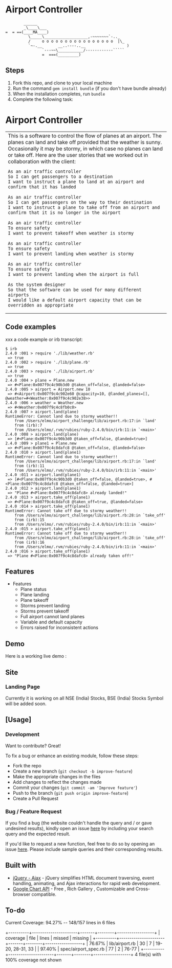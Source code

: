 Airport Controller
=================

```
        ______
        _\____\___
=  = ==(____MA____)
          \_____\___________________,-~~~~~~~`-.._
          /     o o o o o o o o o o o o o o o o  |\_
          `~-.__       __..----..__                  )
                `---~~\___________/------------`````
                =  ===(_________)

```



Steps
-------

1. Fork this repo, and clone to your local machine
2. Run the command `gem install bundle` (if you don't have bundle already)
3. When the installation completes, run `bundle`
4. Complete the following task:


# Airport Controller
<table>
<tr>
<td>
  This is a software to control the flow of planes at an airport. The planes can land and take off provided that the weather is sunny. Occasionally it may be stormy, in which case no planes can land or take off.  Here are the user stories that we worked out in collaboration with the client:

  ```
  As an air traffic controller
  So I can get passengers to a destination
  I want to instruct a plane to land at an airport and confirm that it has landed

  As an air traffic controller
  So I can get passengers on the way to their destination
  I want to instruct a plane to take off from an airport and confirm that it is no longer in the airport

  As an air traffic controller
  To ensure safety
  I want to prevent takeoff when weather is stormy

  As an air traffic controller
  To ensure safety
  I want to prevent landing when weather is stormy

  As an air traffic controller
  To ensure safety
  I want to prevent landing when the airport is full

  As the system designer
  So that the software can be used for many different airports
  I would like a default airport capacity that can be overridden as appropriate
  ```
</td>
</tr>
</table>

## Code examples
xxx a code example or irb transcript:

```
$ irb
2.4.0 :001 > require './lib/weather.rb'
 => true
2.4.0 :002 > require './lib/plane.rb'
 => true
2.4.0 :003 > require './lib/airport.rb'
 => true
2.4.0 :004 > plane = Plane.new
 => #<Plane:0x007f9c4c90b3d0 @taken_off=false, @landed=false>
2.4.0 :005 > airport = Airport.new 10
 => #<Airport:0x007f9c4c902e60 @capacity=10, @landed_planes=[], @weather=#<Weather:0x007f9c4c902e38>>
2.4.0 :006 > weather = Weather.new
 => #<Weather:0x007f9c4c8fb0c0>
2.4.0 :007 > airport.land(plane)
RuntimeError: Cannot land due to stormy weather!!
	from /Users/elmo/airport_challenge/lib/airport.rb:17:in `land'
	from (irb):7
	from /Users/elmo/.rvm/rubies/ruby-2.4.0/bin/irb:11:in `<main>'
2.4.0 :008 > airport.land(plane)
 => [#<Plane:0x007f9c4c90b3d0 @taken_off=false, @landed=true>]
2.4.0 :009 > plane1 = Plane.new
 => #<Plane:0x007f9c4c8dafc8 @taken_off=false, @landed=false>
2.4.0 :010 > airport.land(plane1)
RuntimeError: Cannot land due to stormy weather!!
	from /Users/elmo/airport_challenge/lib/airport.rb:17:in `land'
	from (irb):11
	from /Users/elmo/.rvm/rubies/ruby-2.4.0/bin/irb:11:in `<main>'
2.4.0 :011 > airport.land(plane1)
 => [#<Plane:0x007f9c4c90b3d0 @taken_off=false, @landed=true>, #<Plane:0x007f9c4c8dafc8 @taken_off=false, @landed=true>]
2.4.0 :012 > airport.land(plane1)
 => "Plane #<Plane:0x007f9c4c8dafc8> already landed!"
2.4.0 :013 > airport.take_off(plane1)
 => #<Plane:0x007f9c4c8dafc8 @taken_off=true, @landed=false>
2.4.0 :014 > airport.take_off(plane1)
RuntimeError: Cannot take off due to stormy weather!!
	from /Users/elmo/airport_challenge/lib/airport.rb:28:in `take_off'
	from (irb):15
	from /Users/elmo/.rvm/rubies/ruby-2.4.0/bin/irb:11:in `<main>'
2.4.0 :015 > airport.take_off(plane1)
RuntimeError: Cannot take off due to stormy weather!!
	from /Users/elmo/airport_challenge/lib/airport.rb:28:in `take_off'
	from (irb):16
	from /Users/elmo/.rvm/rubies/ruby-2.4.0/bin/irb:11:in `<main>'
2.4.0 :016 > airport.take_off(plane1)
 => "Plane #<Plane:0x007f9c4c8dafc8> already taken off!"

```

## Features

* Features
  * Plane status
  * Plane landing
  * Plane takeoff
  * Storms prevent landing
  * Storms prevent takeoff
  * Full airport cannot land planes
  * Variable and default capacity
  * Errors raised for inconsistent actions


## Demo
Here is a working live demo :  


## Site

### Landing Page
Currently it is working on all NSE (India) Stocks, BSE (India) Stocks Symbol will be added soon.


## [Usage]

### Development
Want to contribute? Great!

To fix a bug or enhance an existing module, follow these steps:

- Fork the repo
- Create a new branch (`git checkout -b improve-feature`)
- Make the appropriate changes in the files
- Add changes to reflect the changes made
- Commit your changes (`git commit -am 'Improve feature'`)
- Push to the branch (`git push origin improve-feature`)
- Create a Pull Request

### Bug / Feature Request

If you find a bug (the website couldn't handle the query and / or gave undesired results), kindly open an issue [here](https://github.com/iharsh234/WebApp/issues/new) by including your search query and the expected result.

If you'd like to request a new function, feel free to do so by opening an issue [here](https://github.com/iharsh234/WebApp/issues/new). Please include sample queries and their corresponding results.


## Built with

- [jQuery - Ajax](http://www.w3schools.com/jquery/jquery_ref_ajax.asp) - jQuery simplifies HTML document traversing, event handling, animating, and Ajax interactions for rapid web development.
- [Google Chart API](https://developers.google.com/chart/interactive/docs/quick_start) - Free , Rich Gallery , Customizable and Cross-browser compatible.


## To-do
Current Coverage:  94.27% -- 148/157 lines in 6 files

+----------+----------------------+-------+--------+------------------+
| coverage | file                 | lines | missed | missing          |
+----------+----------------------+-------+--------+------------------+
|  76.67%  | lib/airport.rb       | 30    | 7      | 19-20, 28-31, 33 |
|  97.40%  | spec/airport_spec.rb | 77    | 2      | 76-77            |
+----------+----------------------+-------+--------+------------------+
4 file(s) with 100% coverage not shown
